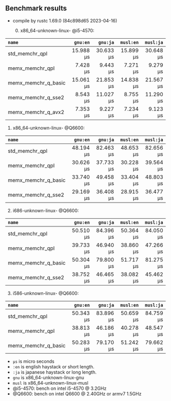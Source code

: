 ## Benchmark results

- compile by rustc 1.69.0 (84c898d65 2023-04-16)

  0. x86_64-unknown-linux- @i5-4570:

|         `name`          |  `gnu:en`   |  `gnu:ja`   |  `musl:en`  |  `musl:ja`  |
|:------------------------|------------:|------------:|------------:|------------:|
| std_memchr_qpl          |   15.988 µs |   30.633 µs |   15.899 µs |   30.648 µs |
| memx_memchr_qpl         |    7.428 µs |    9.443 µs |    7.271 µs |    9.279 µs |
| memx_memchr_q_basic     |   15.061 µs |   21.853 µs |   14.838 µs |   21.567 µs |
| memx_memchr_q_sse2      |    8.543 µs |   11.027 µs |    8.755 µs |   11.290 µs |
| memx_memchr_q_avx2      |    7.353 µs |    9.227 µs |    7.234 µs |    9.123 µs |

  1. x86_64-unknown-linux- @Q6600:

|         `name`          |  `gnu:en`   |  `gnu:ja`   |  `musl:en`  |  `musl:ja`  |
|:------------------------|------------:|------------:|------------:|------------:|
| std_memchr_qpl          |   48.194 µs |   82.463 µs |   48.653 µs |   82.656 µs |
| memx_memchr_qpl         |   30.626 µs |   37.733 µs |   30.228 µs |   39.564 µs |
| memx_memchr_q_basic     |   33.740 µs |   49.458 µs |   33.404 µs |   48.803 µs |
| memx_memchr_q_sse2      |   29.169 µs |   36.408 µs |   28.915 µs |   36.477 µs |

  2. i686-unknown-linux- @Q6600:

|         `name`          |  `gnu:en`   |  `gnu:ja`   |  `musl:en`  |  `musl:ja`  |
|:------------------------|------------:|------------:|------------:|------------:|
| std_memchr_qpl          |   50.510 µs |   84.396 µs |   50.364 µs |   84.050 µs |
| memx_memchr_qpl         |   39.733 µs |   46.940 µs |   38.860 µs |   47.266 µs |
| memx_memchr_q_basic     |   50.304 µs |   79.800 µs |   51.717 µs |   81.275 µs |
| memx_memchr_q_sse2      |   38.752 µs |   46.465 µs |   38.082 µs |   45.462 µs |

  3. i586-unknown-linux- @Q6600:

|         `name`          |  `gnu:en`   |  `gnu:ja`   |  `musl:en`  |  `musl:ja`  |
|:------------------------|------------:|------------:|------------:|------------:|
| std_memchr_qpl          |   50.343 µs |   83.896 µs |   50.659 µs |   84.759 µs |
| memx_memchr_qpl         |   38.813 µs |   46.186 µs |   40.278 µs |   48.547 µs |
| memx_memchr_q_basic     |   50.283 µs |   79.170 µs |   51.242 µs |   79.662 µs |

- `µs` is micro seconds
- `:en` is english haystack or short length.
- `:ja` is japanese haystack or long length.
- `gnu` is x86_64-unknown-linux-gnu
- `musl` is x86_64-unknown-linux-musl
- @i5-4570: bench on intel i5-4570 @ 3.2GHz
- @Q6600: bench on intel Q6600 @ 2.40GHz or armv7 1.5GHz
